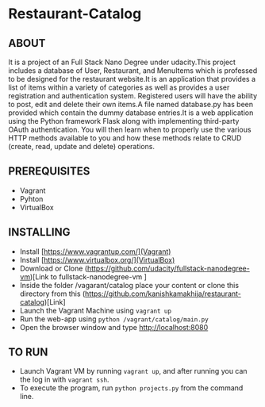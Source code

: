 # Restaurant-Catalog

## ABOUT
It is a project of an Full Stack Nano Degree under udacity.This project includes a database of User, Restaurant, and MenuItems which is professed to be designed for the restaurant website.It is an application that provides a list of items within a variety of categories as well as provides a user registration and authentication system. Registered users will have the ability to post, edit and delete their own items.A file named database.py has been provided which contain the dummy database entries.It is a web application using the Python framework Flask along with implementing third-party OAuth authentication. You will then learn when to properly use the various HTTP methods available to you and how these methods relate to CRUD (create, read, update and delete) operations.

## PREREQUISITES
* Vagrant
* Pyhton 
* VirtualBox

## INSTALLING
* Install [https://www.vagrantup.com/](Vagrant)
* Install [https://www.virtualbox.org/](VirtualBox)
* Download or Clone (https://github.com/udacity/fullstack-nanodegree-vm)[Link to fullstack-nanodegree-vm ]
* Inside the folder /vagarant/catalog place your content or clone this directory from 
  this (https://github.com/kanishkamakhija/restaurant-catalog)[Link]
* Launch the Vagrant Machine using `vagrant up`
* Run the web-app using `python /vagrant/catalog/main.py`
* Open the browser window and type [http://localhost:8080](http://localhost:8080)

## TO RUN
* Launch Vagrant VM by running `vagrant up`, and after running you can the log in with `vagrant ssh`.
* To execute the program, run `python projects.py` from the command line.
